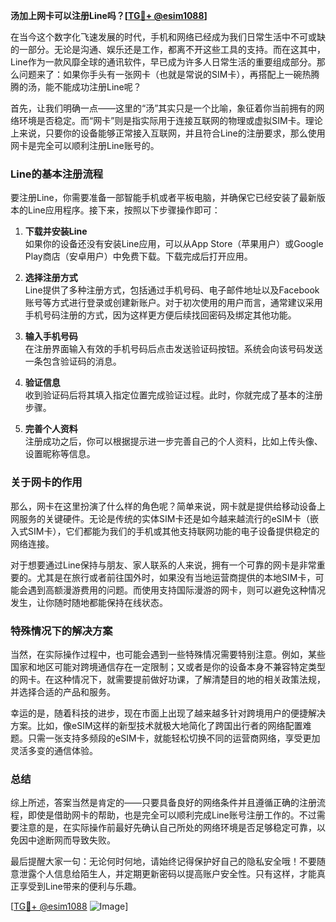 **汤加上网卡可以注册Line吗？[[TG💪+ @esim1088](https://t.me/s/esim1088)]**

在当今这个数字化飞速发展的时代，手机和网络已经成为我们日常生活中不可或缺的一部分。无论是沟通、娱乐还是工作，都离不开这些工具的支持。而在这其中，Line作为一款风靡全球的通讯软件，早已成为许多人日常生活的重要组成部分。那么问题来了：如果你手头有一张网卡（也就是常说的SIM卡），再搭配上一碗热腾腾的汤，能不能成功注册Line呢？

首先，让我们明确一点——这里的“汤”其实只是一个比喻，象征着你当前拥有的网络环境是否稳定。而“网卡”则是指实际用于连接互联网的物理或虚拟SIM卡。理论上来说，只要你的设备能够正常接入互联网，并且符合Line的注册要求，那么使用网卡是完全可以顺利注册Line账号的。

### Line的基本注册流程

要注册Line，你需要准备一部智能手机或者平板电脑，并确保它已经安装了最新版本的Line应用程序。接下来，按照以下步骤操作即可：

1. **下载并安装Line**  
   如果你的设备还没有安装Line应用，可以从App Store（苹果用户）或Google Play商店（安卓用户）中免费下载。下载完成后打开应用。

2. **选择注册方式**  
   Line提供了多种注册方式，包括通过手机号码、电子邮件地址以及Facebook账号等方式进行登录或创建新账户。对于初次使用的用户而言，通常建议采用手机号码注册的方式，因为这样更方便后续找回密码及绑定其他功能。

3. **输入手机号码**  
   在注册界面输入有效的手机号码后点击发送验证码按钮。系统会向该号码发送一条包含验证码的消息。

4. **验证信息**  
   收到验证码后将其填入指定位置完成验证过程。此时，你就完成了基本的注册步骤。

5. **完善个人资料**  
   注册成功之后，你可以根据提示进一步完善自己的个人资料，比如上传头像、设置昵称等信息。

### 关于网卡的作用

那么，网卡在这里扮演了什么样的角色呢？简单来说，网卡就是提供给移动设备上网服务的关键硬件。无论是传统的实体SIM卡还是如今越来越流行的eSIM卡（嵌入式SIM卡），它们都能为我们的手机或其他支持联网功能的电子设备提供稳定的网络连接。

对于想要通过Line保持与朋友、家人联系的人来说，拥有一个可靠的网卡是非常重要的。尤其是在旅行或者前往国外时，如果没有当地运营商提供的本地SIM卡，可能会遇到高额漫游费用的问题。而使用支持国际漫游的网卡，则可以避免这种情况发生，让你随时随地都能保持在线状态。

### 特殊情况下的解决方案

当然，在实际操作过程中，也可能会遇到一些特殊情况需要特别注意。例如，某些国家和地区可能对跨境通信存在一定限制；又或者是你的设备本身不兼容特定类型的网卡。在这种情况下，就需要提前做好功课，了解清楚目的地的相关政策法规，并选择合适的产品和服务。

幸运的是，随着科技的进步，现在市面上出现了越来越多针对跨境用户的便捷解决方案。比如，像eSIM这样的新型技术就极大地简化了跨国出行者的网络配置难题。只需一张支持多频段的eSIM卡，就能轻松切换不同的运营商网络，享受更加灵活多变的通信体验。

### 总结

综上所述，答案当然是肯定的——只要具备良好的网络条件并且遵循正确的注册流程，即使是借助网卡的帮助，也是完全可以顺利完成Line账号注册工作的。不过需要注意的是，在实际操作前最好先确认自己所处的网络环境是否足够稳定可靠，以免因中途断网而导致失败。

最后提醒大家一句：无论何时何地，请始终记得保护好自己的隐私安全哦！不要随意泄露个人信息给陌生人，并定期更新密码以提高账户安全性。只有这样，才能真正享受到Line带来的便利与乐趣。

[[TG💪+ @esim1088](https://t.me/s/esim1088) ![Image](https://i.postimg.cc/4NQfJmqS/Snipaste-2025-05-13-00-14-12.png)]